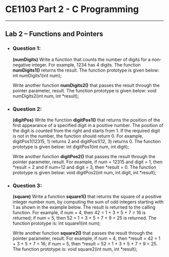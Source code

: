 # **CE1103 Part 2 - C Programming**
--- 


## **Lab 2 – Functions and Pointers**

* ### Question 1:
    **(numDigits)** Write a function that counts the number of digits for a non‐negative integer. For example, 1234 has 4 digits. 
    The function **numDigits1()** returns the result.
    The function prototype is given below:
    int numDigits1(int num);


    Write another function **numDigits2()** that passes the result through the pointer parameter, result. 
    The function prototype is given below:
    void numDigits2(int num, int *result);


* ### Question 2:
    **(digitPos)** Write the function **digitPos1()** that returns the position of the first appearance of a specified digit in a positive number. 
    The position of the digit is counted from the right and starts from 1. If the required digit is not in the number, the function should
    return 0. 
    For example, digitPos1(12315, 1) returns 2 and digitPos1(12, 3) returns 0. 
    The function prototype is given below:
    int digitPos1(int num, int digit);


    Write another function **digitPos2()** that passes the result through the pointer parameter, result. 
    For example, if num = 12315 and digit = 1, then *result = 2 and if num=12 and digit = 3, then *result = 0. 
    The function prototype is given below:
    void digitPos2(int num, int digit, int *result);


* ### Question 3:
    **(square)** Write a function **square1()** that returns the square of a positive integer number num, by computing the sum of odd integers starting with 1 
    as shown in the example below. The result is returned to the calling function. 
    For example, if num = 4, then 42 = 1 + 3 + 5 + 7 = 16 is returned; if num = 5, then 52 = 1 + 3 + 5 + 7 + 9 = 25 is
    returned. The function prototype is: int square1(int num);


    Write another function **square2()** that passes the result through the pointer parameter, result. 
    For example, if num = 4, then *result = 42 = 1 + 3 + 5 + 7 = 16; if num = 5, then *result = 52 = 1 + 3 + 5 + 7 + 9 = 25. 
    The function prototype is:
    void square2(int num, int *result);